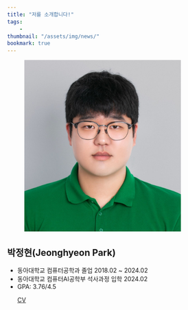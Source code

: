 ```yaml
---
title: "저를 소개합니다!"
tags:
    -
thumbnail: "/assets/img/news/"
bookmark: true
---
```


<figure> 
    <img src="/assets/img/profile.jpg" alt="TBA" style="width:365px; height:400px;">
</figure>

<h2> 박정현(Jeonghyeon Park) </h2>
<ul>
<li> 동아대학교 컴퓨터공학과 졸업 2018.02 ~ 2024.02 </li>
<li> 동아대학교 컴퓨터AI공학부 석사과정 입학 2024.02 </li>
<li> GPA: 3.76/4.5 </li>

<a href="https://drive.google.com/file/d/1JJ8ZEiqy6T9AVYT9pb45yKvRZmboiEyN/view" target='_blank'> CV </a>

